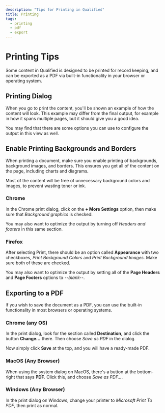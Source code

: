```yaml
---
description: "Tips for Printing in Qualified"
title: Printing
tags:
  - printing
  - pdf
  - export
---
```


# Printing Tips

Some content in Qualified is designed to be printed for record keeping, and can be exported as a PDF via built-in functionality in your browser or operating system.

## Printing Dialog

When you go to print the content, you'll be shown an example of how the content will look. This example may differ from the final output, for example in how it spans multiple pages, but it should give you a good idea.

You may find that there are some options you can use to configure the output in this view as well.

## Enable Printing Backgrounds and Borders

When printing a document, make sure you enable printing of backgrounds, background images, and borders. This ensures you get all of the content on the page, including charts and diagrams.

Most of the content will be free of unnecessary background colors and images, to prevent wasting toner or ink.

### Chrome

In the Chrome print dialog, click on the **+ More Settings** option, then make sure that _Background graphics_ is checked.

You may also want to optimize the output by turning off _Headers and footers_ in this same section.

### Firefox

After selecting Print, there should be an option called **Appearance** with two checkboxes, _Print Background Colors_ and _Print Background Images_. Make sure both of these are checked.

You may also want to optimize the output by setting all of the **Page Headers** and **Page Footers** options to _--blank--_.

## Exporting to a PDF

If you wish to save the document as a PDF, you can use the built-in functionality in most browsers or operating systems.

### Chrome (any OS)

In the print dialog, look for the section called **Destination**, and click the button **Change…** there. Then choose _Save as PDF_ in the dialog.

Now simply click **Save** at the top, and you will have a ready-made PDF.

### MacOS (Any Browser)

When using the system dialog on MacOS, there's a button at the bottom-right that says **PDF**. Click this, and choose _Save as PDF…_.

### Windows (Any Browser)

In the print dialog on Windows, change your printer to _Microsoft Print To PDF_, then print as normal.
